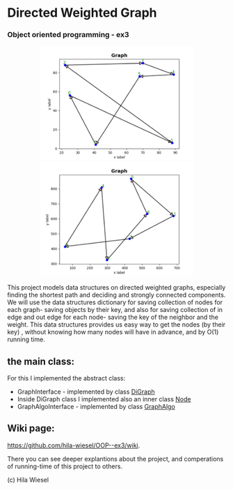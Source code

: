 # Directed Weighted Graph
### Object oriented programming - ex3
<p align="center">
  <img src="https://github.com/hila-wiesel/OOP--ex3/blob/main/images/graph2.png" width="350" title="hover text">
  <img src="https://github.com/hila-wiesel/OOP--ex3/blob/main/images/graph1.png" width="350" alt="accessibility text">
</p>


This project models data structures on directed weighted graphs, especially finding the shortest path and deciding and strongly connected components. We will use the data structures dictionary for saving collection of nodes for each graph- saving objects by their key, and also for saving collection of in edge and out edge for each node- saving the key of the neighbor and the weight. This data structures provides us easy way to get the nodes (by their key) , without knowing how many nodes will have in advance, and by O(1) running time.

## the main class:
For this I implemented the abstract class:
* GraphInterface - implemented by class [DiGraph](https://github.com/hila-wiesel/OOP--ex3/wiki/DiGraph)
* Inside DiGraph class I implemented also an inner class [Node](https://github.com/hila-wiesel/OOP--ex3/wiki/Node)
* GraphAlgoInterface - implemented by class [GraphAlgo](https://github.com/hila-wiesel/OOP--ex3/wiki/GraphAlgo)

## Wiki page:
 https://github.com/hila-wiesel/OOP--ex3/wiki.
 
 There you can see deeper explantions about the project, and comperations of running-time of this project to others.




(c) Hila Wiesel
